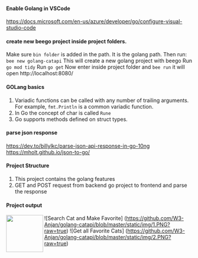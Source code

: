 #### Enable Golang in VSCode 
https://docs.microsoft.com/en-us/azure/developer/go/configure-visual-studio-code

#### create new beego project inside project folders.
Make sure ``bin folder`` is added in the path. It is the golang path. Then run:
```bee new golang-catapi```
This will create a new golang project with beego
Run ``go mod tidy``
Run ``go get``
Now enter inside project folder and ``bee run`` it will open http://localhost:8080/

#### GOLang basics
1. Variadic functions can be called with any number of trailing arguments. For example, ``fmt.Println`` is a common variadic function.
2. In Go the concept of char is called ``Rune``
3. Go supports methods defined on struct types.

#### parse json response 
https://dev.to/billylkc/parse-json-api-response-in-go-10ng
https://mholt.github.io/json-to-go/

#### Project Structure
1. This project contains the golang features 
2. GET and POST request from backend go project to frontend and parse the response

#### Project output 
<img align="left" src="/static/img/1.png" width=100 >![Search Cat and Make Favorite] (https://github.com/W3-Anjan/golang-catapi/blob/master/static/img/1.PNG?raw=true)
![Get all Favorite Cats] (https://github.com/W3-Anjan/golang-catapi/blob/master/static/img/2.PNG?raw=true)

